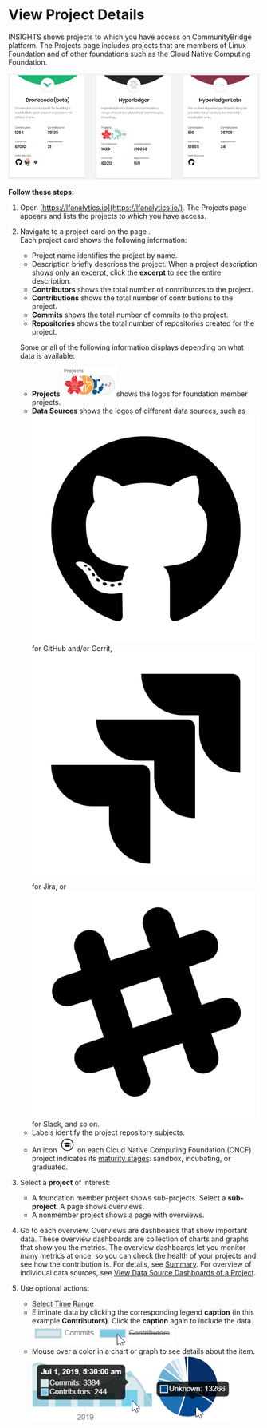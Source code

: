 # View Project Details

INSIGHTS shows projects to which you have access on CommunityBridge platform. The Projects page includes projects that are members of Linux Foundation and of other foundations such as the Cloud Native Computing Foundation.

![](../../.gitbook/assets/project-cards.png)

**Follow these steps:**

1. Open [https://lfanalytics.io](https://lfanalytics.io/). The Projects page appears and lists the projects to which you have access.
2. Navigate to a project card on the page .  
   Each project card shows the following information:

   * Project name identifies the project by name.
   * Description briefly describes the project. When a project description shows only an excerpt, click the **excerpt** to see the entire description.
   * **Contributors** shows the total number of contributors to the project.
   * **Contributions** shows the total number of contributions to the project.
   * **Commits** shows the total number of commits to the project.
   * **Repositories** shows the total number of repositories created for the project.

   Some or all of the following information displays depending on what data is available:

   * **Projects** ![](../../.gitbook/assets/18088267.png)shows the logos for foundation member projects.
   * **Data Sources** shows the logos of different data sources, such as ![](../../.gitbook/assets/18088261.png) for GitHub and/or Gerrit, ![](../../.gitbook/assets/18088260.png) for Jira, or ![](../../.gitbook/assets/18088259.png) for Slack, and so on.
   * Labels identify the project repository subjects.
   * An icon ![](../../.gitbook/assets/18088258.png) on each Cloud Native Computing Foundation \(CNCF\) project indicates its [maturity stages](https://www.cncf.io/projects/): sandbox, incubating, or graduated.

3. Select a **project** of interest:
   * A foundation member project shows sub-projects. Select a **sub-project**. A page shows overviews.
   * A nonmember project shows a page with overviews.
4. Go to each overview. Overviews are dashboards that show important data. These overview dashboards are collection of charts and graphs that show you the metrics. The overview dashboards let you monitor many metrics at once, so you can check the health of your projects and see how the contribution is. For details, see [Summary](view-dashboard-catalog-of-a-project/summary.md). For overview of individual data sources, see [View Data Source Dashboards of a Project](view-dashboard-catalog-of-a-project/).
5. Use optional actions:
   * [Select Time Range](view-dashboard-analytics/select-time-range.md)
   * Eliminate data by clicking the corresponding legend **caption** \(in this example **Contributors\)**. Click the **caption** again to include the data. ![](../../.gitbook/assets/18088257.png) 
   * Mouse over a color in a chart or graph to see details about the item. ![](../../.gitbook/assets/18088255.png)![](../../.gitbook/assets/18088256.png) 

